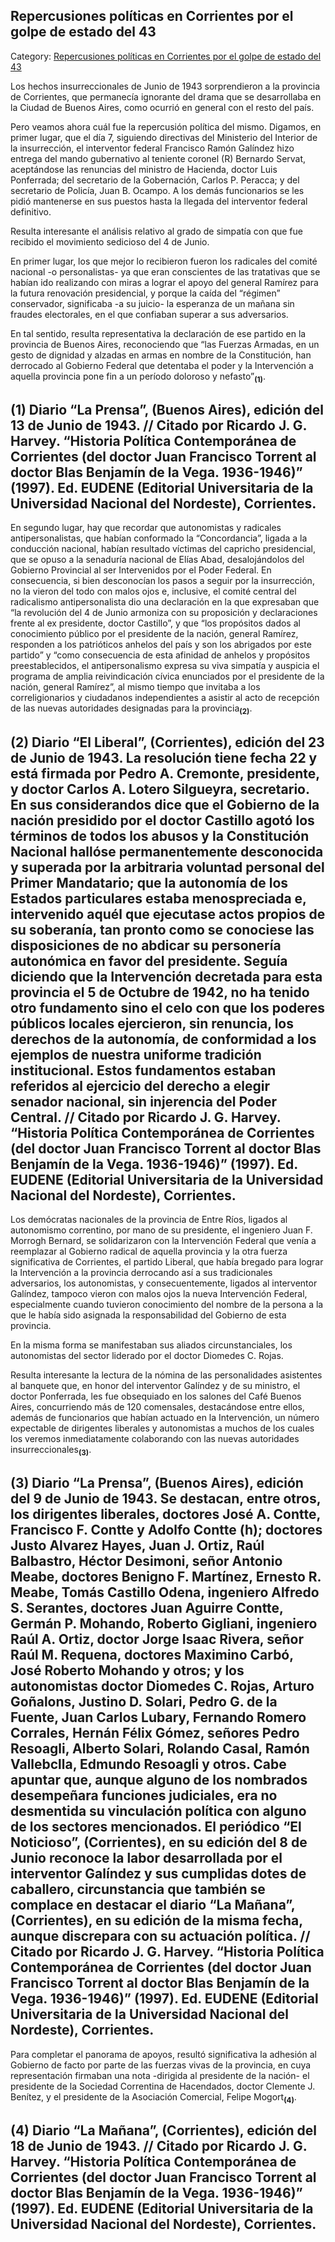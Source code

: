 ## Repercusiones políticas en Corrientes por el golpe de estado del 43

Category: [Repercusiones políticas en Corrientes por el golpe de estado del 43](http://descubrircorrientes.com.ar/2012/index.php/4143-corrientes-en-la-familia-argentina-1870-a-la-actualidad/de-pedro-numa-soto-a-blas-benjamin-de-la-vega-1932-1947/el-movimiento-del-4-de-junio-de-1943/repercusiones-politicas-en-corrientes-por-el-golpe-de-estado-del-43)

Los hechos insurreccionales de Junio de 1943 sorprendieron a la provincia de Corrientes, que permanecía ignorante del drama que se desarrollaba en la Ciudad de Buenos Aires, como ocurrió en general con el resto del país.

Pero veamos ahora cuál fue la repercusión política del mismo. Digamos, en primer lugar, que el día 7, siguiendo directivas del Ministerio del Interior de la insurrección, el interventor federal Francisco Ramón Galíndez hizo entrega del mando gubernativo al teniente coronel (R) Bernardo Servat, aceptándose las renuncias del ministro de Hacienda, doctor Luis Ponferrada; del secretario de la Gobernación, Carlos P. Peracca; y del secretario de Policía, Juan B. Ocampo. A los demás funcionarios se les pidió mantenerse en sus puestos hasta la llegada del interventor federal definitivo.

Resulta interesante el análisis relativo al grado de simpatía con que fue recibido el movimiento sedicioso del 4 de Junio.

En primer lugar, los que mejor lo recibieron fueron los radicales del comité nacional -o personalistas- ya que eran conscientes de las tratativas que se habían ido realizando con miras a lograr el apoyo del general Ramírez para la futura renovación presidencial, y porque la caída del “régimen” conservador, significaba -a su juicio- la esperanza de un mañana sin fraudes electorales, en el que confiaban superar a sus adversarios.

En tal sentido, resulta representativa la declaración de ese partido en la provincia de Buenos Aires, reconociendo que “las Fuerzas Armadas, en un gesto de dignidad y alzadas en armas en nombre de la Constitución, han derrocado al Gobierno Federal que detentaba el poder y la Intervención a aquella provincia pone fin a un período doloroso y nefasto”<sub><strong>(1)</strong></sub>.

## **(1)** Diario “La Prensa”, (Buenos Aires), edición del 13 de Junio de 1943. // Citado por Ricardo J. G. Harvey. “Historia Política Contemporánea de Corrientes (del doctor Juan Francisco Torrent al doctor Blas Benjamín de la Vega. 1936-1946)” (1997). Ed. EUDENE (Editorial Universitaria de la Universidad Nacional del Nordeste), Corrientes.

En segundo lugar, hay que recordar que autonomistas y radicales antipersonalistas, que habían conformado la “Concordancia”, ligada a la conducción nacional, habían resultado víctimas del capricho presidencial, que se opuso a la senaduría nacional de Elías Abad, desalojándolos del Gobierno Provincial al ser Intervenidos por el Poder Federal. En consecuencia, si bien desconocían los pasos a seguir por la insurrección, no la vieron del todo con malos ojos e, inclusive, el comité central del radicalismo antipersonalista dio una declaración en la que expresaban que “la revolución del 4 de Junio armoniza con su proposición y declaraciones frente al ex presidente, doctor Castillo”, y que “los propósitos dados al conocimiento público por el presidente de la nación, general Ramírez, responden a los patrióticos anhelos del país y son los abrigados por este partido” y “como consecuencia de esta afinidad de anhelos y propósitos preestablecidos, el antipersonalismo expresa su viva simpatía y auspicia el programa de amplia reivindicación cívica enunciados por el presidente de la nación, general Ramírez”, al mismo tiempo que invitaba a los correligionarios y ciudadanos independientes a asistir al acto de recepción de las nuevas autoridades designadas para la provincia<sub><strong>(2)</strong></sub>.

## **(2)** Diario “El Liberal”, (Corrientes), edición del 23 de Junio de 1943. La resolución tiene fecha 22 y está firmada por Pedro A. Cremonte, presidente, y doctor Carlos A. Lotero Silgueyra, secretario. En sus considerandos dice que el Gobierno de la nación presidido por el doctor Castillo agotó los términos de todos los abusos y la Constitución Nacional hallóse permanentemente desconocida y superada por la arbitraria voluntad personal del Primer Mandatario; que la autonomía de los Estados particulares estaba menospreciada e, intervenido aquél que ejecutase actos propios de su soberanía, tan pronto como se conociese las disposiciones de no abdicar su personería autonómica en favor del presidente. Seguía diciendo que la Intervención decretada para esta provincia el 5 de Octubre de 1942, no ha tenido otro fundamento sino el celo con que los poderes públicos locales ejercieron, sin renuncia, los derechos de la autonomía, de conformidad a los ejemplos de nuestra uniforme tradición institucional. Estos fundamentos estaban referidos al ejercicio del derecho a elegir senador nacional, sin injerencia del Poder Central. // Citado por Ricardo J. G. Harvey. “Historia Política Contemporánea de Corrientes (del doctor Juan Francisco Torrent al doctor Blas Benjamín de la Vega. 1936-1946)” (1997). Ed. EUDENE (Editorial Universitaria de la Universidad Nacional del Nordeste), Corrientes.

Los demócratas nacionales de la provincia de Entre Ríos, ligados al autonomismo correntino, por mano de su presidente, el ingeniero Juan F. Morrogh Bernard, se solidarizaron con la Intervención Federal que venía a reemplazar al Gobierno radical de aquella provincia y la otra fuerza significativa de Corrientes, el partido Liberal, que había bregado para lograr la Intervención a la provincia derrocando así a sus tradicionales adversarios, los autonomistas, y consecuentemente, ligados al interventor Galíndez, tampoco vieron con malos ojos la nueva Intervención Federal, especialmente cuando tuvieron conocimiento del nombre de la persona a la que le había sido asignada la responsabilidad del Gobierno de esta provincia.

En la misma forma se manifestaban sus aliados circunstanciales, los autonomistas del sector liderado por el doctor Diomedes C. Rojas.

Resulta interesante la lectura de la nómina de las personalidades asistentes al banquete que, en honor del interventor Galíndez y de su ministro, el doctor Ponferrada, les fue obsequiado en los salones del Café Buenos Aires, concurriendo más de 120 comensales, destacándose entre ellos, además de funcionarios que habían actuado en la Intervención, un número expectable de dirigentes liberales y autonomistas a muchos de los cuales los veremos inmediatamente colaborando con las nuevas autoridades insurreccionales<sub><strong>(3)</strong></sub>.

## **(3)** Diario “La Prensa”, (Buenos Aires), edición del 9 de Junio de 1943. Se destacan, entre otros, los dirigentes liberales, doctores José A. Contte, Francisco F. Contte y Adolfo Contte (h); doctores Justo Alvarez Hayes, Juan J. Ortiz, Raúl Balbastro, Héctor Desimoni, señor Antonio Meabe, doctores Benigno F. Martínez, Ernesto R. Meabe, Tomás Castillo Odena, ingeniero Alfredo S. Serantes, doctores Juan Aguirre Contte, Germán P. Mohando, Roberto Gigliani, ingeniero Raúl A. Ortiz, doctor Jorge Isaac Rivera, señor Raúl M. Requena, doctores Maximino Carbó, José Roberto Mohando y otros; y los autonomistas doctor Diomedes C. Rojas, Arturo Goñalons, Justino D. Solari, Pedro G. de la Fuente, Juan Carlos Lubary, Fernando Romero Corrales, Hernán Félix Gómez, señores Pedro Resoagli, Alberto Solari, Rolando Casal, Ramón Vallebclla, Edmundo Resoagli y otros. Cabe apuntar que, aunque alguno de los nombrados desempeñara funciones judiciales, era no desmentida su vinculación política con alguno de los sectores mencionados. El periódico “El Noticioso”, (Corrientes), en su edición del 8 de Junio reconoce la labor desarrollada por el interventor Galíndez y sus cumplidas dotes de caballero, circunstancia que también se complace en destacar el diario “La Mañana”, (Corrientes), en su edición de la misma fecha, aunque discrepara con su actuación política. // Citado por Ricardo J. G. Harvey. “Historia Política Contemporánea de Corrientes (del doctor Juan Francisco Torrent al doctor Blas Benjamín de la Vega. 1936-1946)” (1997). Ed. EUDENE (Editorial Universitaria de la Universidad Nacional del Nordeste), Corrientes.

Para completar el panorama de apoyos, resultó significativa la adhesión al Gobierno de facto por parte de las fuerzas vivas de la provincia, en cuya representación firmaban una nota -dirigida al presidente de la nación- el presidente de la Sociedad Correntina de Hacendados, doctor Clemente J. Benítez, y el presidente de la Asociación Comercial, Felipe Mogort<sub><strong>(4)</strong></sub>.

## **(4)** Diario “La Mañana”, (Corrientes), edición del 18 de Junio de 1943. // Citado por Ricardo J. G. Harvey. “Historia Política Contemporánea de Corrientes (del doctor Juan Francisco Torrent al doctor Blas Benjamín de la Vega. 1936-1946)” (1997). Ed. EUDENE (Editorial Universitaria de la Universidad Nacional del Nordeste), Corrientes.